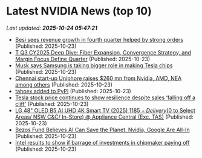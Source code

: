 # Latest NVIDIA News (top 10)
_Last updated: **2025-10-24 05:47:21**_

- [Besi sees revenue growth in fourth quarter helped by strong orders](https://www.channelnewsasia.com/business/besi-sees-revenue-growth-in-fourth-quarter-helped-strong-orders-5419831) (Published: 2025-10-23)
- [T Q3 CY2025 Deep Dive: Fiber Expansion, Convergence Strategy, and Margin Focus Define Quarter](https://finance.yahoo.com/news/t-q3-cy2025-deep-dive-053146745.html) (Published: 2025-10-23)
- [Musk says Samsung is taking bigger role in making Tesla chips](https://www.bloomberg.com/news/articles/2025-10-22/tesla-s-musk-says-samsung-is-taking-bigger-role-making-its-chips) (Published: 2025-10-23)
- [Chennai start-up Uniphore raises $260 mn from Nvidia, AMD, NEA among others](https://www.thehindubusinessline.com/companies/chennai-start-up-uniphore-raises-260-mn-from-nvidia-amd-nea-among-others/article70192182.ece) (Published: 2025-10-23)
- [tahoex added to PyPI](https://pypi.org/project/tahoex/) (Published: 2025-10-23)
- [Tesla stock price continues to show resilience despite sales ‘falling off a cliff’](https://www.independent.ie/business/technology/tesla-stock-price-continues-to-show-resilience-despite-sales-falling-off-a-cliff/a868970709.html) (Published: 2025-10-23)
- [LG 48" OLED B5 AI UHD 4K Smart TV (2025) $1185 + Delivery ($0 to Select Areas/ NSW C&C/ In-Store) @ Appliance Central (Exc. TAS)](https://www.ozbargain.com.au/node/929867) (Published: 2025-10-23)
- [Bezos Fund Believes AI Can Save the Planet. Nvidia, Google Are All-In](https://biztoc.com/x/80649b8912c304ab) (Published: 2025-10-23)
- [Intel results to show if barrage of investments in chipmaker paying off](https://economictimes.indiatimes.com/tech/technology/intel-results-to-show-if-barrage-of-investments-in-chipmaker-paying-off/articleshow/124752573.cms) (Published: 2025-10-23)
